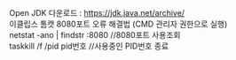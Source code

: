 Open JDK 다운로드 : https://jdk.java.net/archive/
<br>
이클립스 톰캣 8080포트 오류 해결법 (CMD 관리자 권한으로 실행)<br>
netstat -ano | findstr :8080  //8080포트 사용조회<br>
taskkill /f /pid pid번호      //사용중인 PID번호 종료<br>


